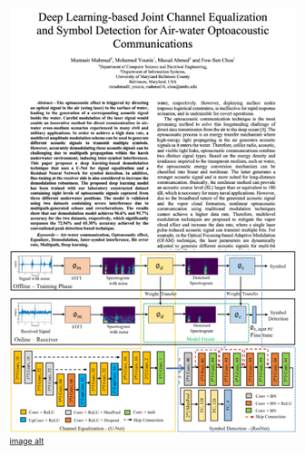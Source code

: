 ![image alt](https://github.com/muntasirmahmud1/Joint_Channel_Equalization_Symbol_Detection/blob/95f5f7bdf6415b1def4a2db4dd84faf6f8d1f0e6/Images/Paper_screenshot.png)
![image alt](https://github.com/muntasirmahmud1/Joint_Channel_Equalization_Symbol_Detection/blob/95f5f7bdf6415b1def4a2db4dd84faf6f8d1f0e6/Images/model%20framework.tif)
[image alt](https://github.com/muntasirmahmud1/Joint_Channel_Equalization_Symbol_Detection/blob/95f5f7bdf6415b1def4a2db4dd84faf6f8d1f0e6/Images/confusion%20matrix.png)
